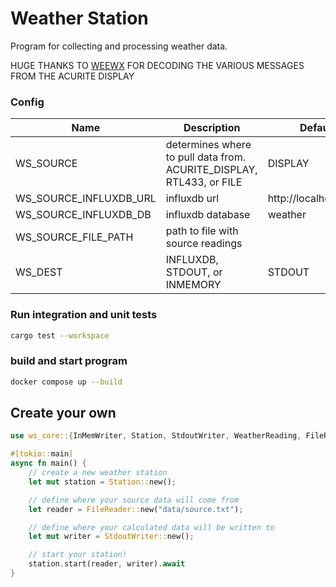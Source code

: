 # Weather Station

Program for collecting and processing weather data.

HUGE THANKS TO [WEEWX](http://weewx.com/) FOR DECODING THE VARIOUS MESSAGES FROM THE ACURITE DISPLAY

### Config

| Name                   | Description                                                          | Default               |
| ---------------------- | -------------------------------------------------------------------- | --------------------- |
| WS_SOURCE              | determines where to pull data from. ACURITE_DISPLAY, RTL433, or FILE | DISPLAY               |
| WS_SOURCE_INFLUXDB_URL | influxdb url                                                         | http://localhost:8086 |
| WS_SOURCE_INFLUXDB_DB  | influxdb database                                                    | weather               |
| WS_SOURCE_FILE_PATH    | path to file with source readings                                    |                       |
| WS_DEST                | INFLUXDB, STDOUT, or INMEMORY                                        | STDOUT                |

### Run integration and unit tests

```BASH
cargo test --workspace
```

### build and start program

```BASH
docker compose up --build
```

## Create your own

```rust
use ws_core::{InMemWriter, Station, StdoutWriter, WeatherReading, FileReader};

#[tokio::main]
async fn main() {
    // create a new weather station
    let mut station = Station::new();

    // define where your source data will come from
    let reader = FileReader::new("data/source.txt");

    // define where your calculated data will be written to
    let mut writer = StdoutWriter::new();

    // start your station!
    station.start(reader, writer).await
}
```
